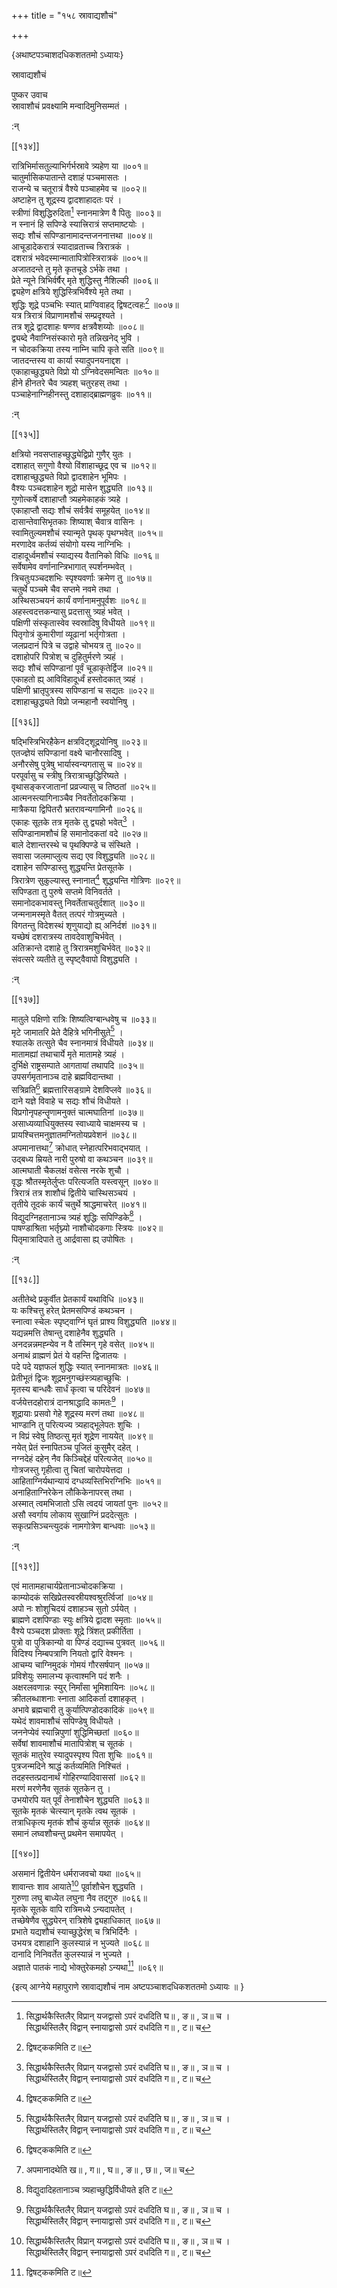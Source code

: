 +++
title = "१५८ स्रावाद्यशौचं"

+++

\{अथाष्टपञ्चाशदधिकशततमो ऽध्यायः\}

स्रावाद्यशौचं  
    
पुष्कर उवाच  
स्रावाशौचं प्रवक्ष्यामि मन्वादिमुनिसम्मतं   ।  
    
:न्  
    
[^१]: सिद्धार्थकैस्तिलैर् विप्रान् यजद्वासो ऽपरं दधदिति घ॥ , ङ॥ , ञ॥ च ।  
सिद्धार्थस्तिलैर् विद्वान् स्नायाद्वासो ऽपरं दधदिति ग॥ , ट॥ च  

[[१३४]]
    
रात्रिभिर्मासतुल्याभिर्गर्भस्रावे त्र्यहेण या ॥००१॥  
चातुर्मासिकपातान्ते दशाहं पञ्चमासतः ।  
राजन्ये च चतूरात्रं वैश्ये पञ्चाहमेव च ॥००२॥  
अष्टाहेन तु शूद्रस्य द्वादशाहादतः परं   ।  
स्त्रीणां विशुद्धिरुदिता[^१] स्नानमात्रेण वै पितुः   ॥००३॥  
न स्नानं हि सपिण्डे स्यात्त्रिरात्रं सप्तमाष्टयोः   ।  
सद्यः शौचं सपिण्डानामादन्तजननात्तथा   ॥००४॥  
आचूडादेकरात्रं स्यादाव्रताच्च त्रिरात्रकं ।  
दशरात्रं भवेदस्मान्मातापित्रोस्त्रिरात्रकं ॥००५॥  
अजातदन्ते तु मृते कृतचूडे ऽर्भके तथा ।  
प्रेते न्यूने त्रिभिर्वर्षैर् मृते शुद्धिस्तु नैशिल्की ॥००६॥  
द्व्यहेण क्षत्रिये शुद्धिस्त्रिभिर्वैश्ये मृते तथा ।  
शुद्धिः शूद्रे पञ्चभिः स्यात् प्राग्विवाहद् द्विषट्त्वहः[^२]   ॥००७॥  
यत्र त्रिरात्रं विप्राणामशौचं सम्प्रदृश्यते   ।  
तत्र शूद्रे द्वादशाहः षण्णव क्षत्रवैशय्योः   ॥००८॥  
द्व्यब्दे नैवाग्निसंस्कारो मृते तन्निखनेद् भुवि ।  
न चोदकक्रिया तस्य नाम्नि चापि कृते सति ॥००९॥  
जातदन्तस्य वा कार्या स्यादुपनयनाद्दश ।  
एकाहाच्छुद्ध्यते विप्रो यो ऽग्निवेदसमन्वितः ॥०१०॥  
हीने हीनतरे चैव त्र्यहश् चतुरहस् तथा ।  
पञ्चाहेनाग्निहीनस्तु दशाहाद्ब्राह्मणव्रुवः   ॥०११॥  
    
:न्  
    
[^१]: विशुद्धिः कथितेति घ॥ , ङ॥ , ञ॥ च  
    
[^२]: द्विषट्ककमिति ट॥  

[[१३५]]
    
क्षत्रियो नवसप्ताहच्छुद्ध्येद्विप्रो गुणैर् युतः ।  
दशाहात् सगुणो वैश्यो विंशाहाच्छूद्र एव च ॥०१२॥  
दशाहाच्छुद्ध्यते विप्रो द्वादशाहेन भूमिपः ।  
वैश्यः पञ्चदशाहेन शूद्रो मासेन शुद्ध्यति   ॥०१३॥  
गुणोत्कर्षे दशाहाप्तौ त्र्यहमेकाहकं त्र्यहे ।  
एकाहाप्तौ सद्यः शौचं सर्वत्रैवं समूहयेत् ॥०१४॥  
दासान्तेवासिभृतकाः शिष्याश् चैवात्र वासिनः   ।  
स्वामितुल्यमशौचं स्यान्मृते पृथक् पृथग्भवेत्   ॥०१५॥  
मरणादेव कर्तव्यं संयोगो यस्य नाग्निभिः ।  
दाहादूर्ध्वमशौचं स्याद्यस्य वैतानिको विधिः   ॥०१६॥  
सर्वेषामेव वर्णानान्त्रिभागात् स्पर्शनम्भवेत् ।  
त्रिचतुःपञ्चदशभिः स्पृश्यवर्णाः क्रमेण तु   ॥०१७॥  
चतुर्थे पञ्चमे चैव सप्तमे नवमे तथा ।  
अस्थिसञ्चयनं कार्यं वर्णानामनुपूर्वशः   ॥०१८॥  
अहस्त्वदत्तकन्यासु प्रदत्तासु त्र्यहं भवेत् ।  
पक्षिणी संस्कृतास्वेव स्वस्रादिषु विधीयते ॥०१९॥  
पितृगोत्रं कुमारीणां व्यूढानां भर्तृगोत्रता   ।  
जलप्रदानं पित्रे च उद्वाहे चोभयत्र तु ॥०२०॥  
दशाहोपरि पित्रोश् च दुहितुर्मरणे त्र्यहं ।  
सद्यः शौचं सपिण्डानां पूर्वं चूडाकृतेर्द्विज   ॥०२१॥  
एकाहतो ह्य् आविविहादूर्ध्वं हस्तोदकात् त्र्यहं ।  
पक्षिणी भ्रातृपुत्रस्य सपिण्डानां च सद्यतः   ॥०२२॥  
दशाहाच्छुद्ध्यते विप्रो जन्महानौ स्वयोनिषु ।  

[[१३६]]
    
षद्भिस्त्रिभिरहैकेन क्षत्रविट्शूद्रयोनिषु ॥०२३॥  
एतज्ज्ञेयं सपिण्डानां वक्ष्ये चानौरसादिषु   ।  
अनौरसेषु पुत्रेषु भार्यास्वन्यगतासु च ॥०२४॥  
परपूर्वासु च स्त्रीषु त्रिरात्राच्छुद्धिरिष्यते ।  
वृथासङ्करजातानां प्रव्रज्यासु च तिष्ठतां   ॥०२५॥  
आत्मनस्त्यागिनाञ्चैव निवर्तेतोदकक्रिया ।  
मात्रैकया द्विपितरौ भ्रतरावन्यगामिनौ ॥०२६॥  
एकाहः सूतके तत्र मृतके तु द्व्यहो भवेत्[^१] ।  
सपिण्डानामशौचं हि समानोदकतां वदे ॥०२७॥  
बाले देशान्तरस्थे च पृथक्पिण्डे च संस्थिते ।  
सवासा जलमाप्लुत्य सद्य एव विशुद्ध्यति ॥०२८॥  
दशाहेन सपिण्डास्तु शुद्ध्यन्ति प्रेतसूतके ।  
त्रिरात्रेण सुकुल्यास्तु स्नानात्[^२] शुद्ध्यन्ति गोत्रिणः   ॥०२९॥  
सपिण्डता तु पुरुषे सप्तमे विनिवर्तते ।  
समानोदकभावस्तु निवर्तेताचतुर्दशात् ॥०३०॥  
जन्मनामस्मृते वैतत् तत्परं गोत्रमुच्यते ।  
विगतन्तु विदेशस्थं शृणुयाद्यो ह्य् अनिर्दशं ॥०३१॥  
यच्छेषं दशरात्रस्य तावदेवाशुचिर्भवेत् ।  
अतिक्रान्ते दशाहे तु त्रिरात्रमशुचिर्भवेत् ॥०३२॥  
संवत्सरे व्यतीते तु स्पृष्ट्वैवापो विशुद्ध्यति ।  
    
:न्  
    
[^१]: मृतके तु त्र्यहो भवेदिति घ॥ , ङ॥ , ञ॥ च । मतके तु तथा भवेदिति  
झ॥  
    
[^२]: स्नाता इति ख॥ , ग॥ , घ॥ , ङ॥ , छ॥ , ज॥ च  

[[१३७]]
    
मातुले पक्षिणो रात्रिः शिष्यत्विग्बान्धवेषु च   ॥०३३॥  
मृटे जामातरि प्रेते दैहित्रे भगिनीसुते[^१] ।  
श्यालके तत्सुते चैव स्नानमात्रं विधीयते ॥०३४॥  
मातामह्यां तथाचार्ये मृते मातामहे त्र्यहं   ।  
दुर्भिक्षे राष्ट्रसम्पाते आगतायां तथापदि ॥०३५॥  
उपसर्गमृतानाञ्च दाहे ब्रह्मविदान्तथा ।  
सत्रिव्रति[^२] ब्रह्मत्तारिसङ्ग्रामे देशविप्लवे ॥०३६॥  
दाने यज्ञे विवाहे च सद्यः शौचं विधीयते ।  
विप्रगोनृपहन्तॄणामनुक्तं चात्मघातिनां ॥०३७॥  
असाध्यव्याधियुक्तस्य स्वाध्याये चाक्षमस्य च ।  
प्रायश्चित्तमनुज्ञातमग्नितोयप्रवेशनं ॥०३८॥  
अपमानात्तथा[^३] क्रोधात् स्नेहात्परिभवाद्भयात् ।  
उद्बध्य म्रियते नारी पुरुषो वा कथञ्चन ॥०३९॥  
आत्मघाती चैकलक्षं वसेत्स नरके शुचौ ।  
वृद्धः श्रौतस्मृतेर्लुप्तः परित्यजति यस्त्वसून्   ॥०४०॥  
त्रिरात्रं तत्र शाशौचं द्वितीये चास्थिसञ्चयं ।  
तृतीये तूदकं कार्यं चतुर्थे श्राद्धमाचरेत्   ॥०४१॥  
विद्युदग्निहतानाञ्च त्र्यहं शुद्धिः सपिण्डिके[^४]   ।  
पाषण्डाश्रिता भर्तृघ्न्यो नाशौचोदकगाः स्त्रियः   ॥०४२॥  
पितृमात्रादिपाते तु आर्द्रवासा ह्य् उपोषितः ।  
    
:न्  
    
[^१]: प्रेते, भगिनीसुत इत्य् अपि इति ट॥  
    
[^२]: यतिव्रतीति ज॥  
    
[^३]: अपमानादथेति ख॥ , ग॥ , घ॥ , ङ॥ , छ॥ , ज॥ च  
    
[^४]: विद्युदादिहतानाञ्च त्र्यहाच्छुद्धिर्विधीयते इति ट॥  

[[१३८]]
    
अतीतेब्दे प्रकुर्वीत प्रेतकार्यं यथाविधि ॥०४३॥  
यः कश्चित्तु हरेत् प्रेतमसपिण्डं कथञ्चन ।  
स्नात्वा स्चेलः स्पृष्ट्वाग्निं घृतं प्राश्य विशुद्ध्यति   ॥०४४॥  
यद्यन्नमत्ति तेषान्तु दशाहेनैव शुद्ध्यति ।  
अनदन्नन्नमह्न्येव न वै तस्मिन् गृहे वसेत् ॥०४५॥  
अनाथं व्राह्मणं प्रेतं ये वहन्ति द्विजातयः   ।  
पदे पदे यज्ञफलं शुद्धिः स्यात् स्नानमात्रतः   ॥०४६॥  
प्रेतीभूतं द्विजः शूद्रमनुगच्छंस्त्र्यहाच्छुचिः   ।  
मृतस्य बान्धवैः सार्धं कृत्वा च परिदेवनं   ॥०४७॥  
वर्जयेत्तदहोरात्रं दानश्राद्धादि कामतः[^१] ।  
शूद्रायाः प्रसवो गेहे शूद्रस्य मरणं तथा   ॥०४८॥  
भाण्डानि तु परित्यज्य त्र्यहाद्भूलेपतः शुचिः   ।  
न विप्रं स्वेषु तिष्ठत्सु मृतं शूद्रेण नाययेत्   ॥०४९॥  
नयेत् प्रेतं स्नापितञ्च पूजितं कुसुमैर् दहेत् ।  
नग्नदेहं दहेन् नैव किञ्चिद्देहं परित्यजेत् ॥०५०॥  
गोत्रजस्तु गृहीत्वा तु चितां चारोपयेत्तदा ।  
आहिताग्निर्यथान्यायं दग्धव्यस्तिभिरग्निभिः ॥०५१॥  
अनाहिताग्निरेकेन लौकिकेनापरस् तथा ।  
अस्मात् त्वमभिजातो ऽसि त्वदयं जायतां पुनः ॥०५२॥  
असौ स्वर्गाय लोकाय सुखाग्निं प्रददेत्सुतः ।  
सकृत्प्रसिञ्चन्त्युदकं नामगोत्रेण बान्धवाः   ॥०५३॥  
    
:न्  
    
[^१]: दानश्राद्धादिकर्म चेति झ॥  

[[१३९]]
    
एवं मातामहाचार्यप्रेतानाञ्चोदकक्रिया ।  
काम्योदकं सखिप्रेतस्वस्रीयश्वश्रुरर्त्विजां ॥०५४॥  
अपो नः शोशुचिदयं दशाहञ्च सुतो ऽर्पयेत् ।  
ब्राह्मणे दशपिण्डाः स्युः क्षत्रिये द्वादश स्मृताः   ॥०५५॥  
वैश्ये पञ्चदश प्रोक्ताः शूद्रे त्रिंशत् प्रकीर्तिता   ।  
पुत्रो वा पुत्रिकान्यो वा पिण्डं दद्याच्च पुत्रवत् ॥०५६॥  
विदिश्य निम्बपत्राणि नियतो द्वारि वेश्मनः ।  
आचम्य चाग्निमुदकं गोमयं गौरसर्षपान् ॥०५७॥  
प्रविशेयुः समालभ्य कृत्वाश्मनि पदं शनैः   ।  
अक्षरलवणान्नः स्युर् निर्मांसा भूमिशायिनः   ॥०५८॥  
क्रीतलब्धाशनाः स्नाता आदिकर्ता दशाहकृत्   ।  
अभावे ब्रह्मचारी तु कुर्यात्पिण्डोदकादिकं ॥०५९॥  
यथेदं शावमाशौचं सपिण्डेषु विधीयते   ।  
जननेप्येवं स्यान्निपुणां शुद्धिमिच्छतां ॥०६०॥  
सर्वेषां शावमाशौचं मातापित्रोश् च सूतकं   ।  
सूतकं मातुरेव स्यादुपस्पृश्य पिता शुचिः ॥०६१॥  
पुत्रजन्मदिने श्राद्धं कर्तव्यमिति निश्चितं ।  
तदहस्तत्प्रदानार्थं गोहिरण्यादिवाससां ॥०६२॥  
मरणं मरणेनैव सूतकं सूतकेन तु ।  
उभयोरपि यत् पूर्वं तेनाशौचेन शुद्ध्यति ॥०६३॥  
सूतके मृतकं चेत्स्यान् मृतके त्वथ सूतकं ।  
तत्राधिकृत्य मृतकं शौचं कुर्यान्न सूतकं   ॥०६४॥  
समानं लघ्वशौचन्तु प्रथमेन समापयेत् ।  

[[१४०]]
    
असमानं द्वितीयेन धर्मराजवचो यथा ॥०६५॥  
शावान्तः शाव आयाते[^१] पूर्वाशौचेन शुद्ध्यति   ।  
गुरुणा लघु बाध्येत लघुना नैव तद्गुरु ॥०६६॥  
मृतके सूतके वापि रात्रिमध्ये ऽन्यदापतेत् ।  
तच्छेषेणैव सुद्ध्येरन् रात्रिशेषे द्व्यहाधिकात् ॥०६७॥  
प्रभाते यद्यशौचं स्याच्छुद्धेरंश् च त्रिभिर्दिनैः   ।  
उभयत्र दशाहानि कुलस्यान्नं न भुज्यते ॥०६८॥  
दानादि निनिवर्तेत कुलस्यान्नं न भुज्यते ।  
अज्ञाते पातकं नाद्ये भोक्तुरेकमहो ऽन्यथा[^२] ॥०६९॥  
    
\{इत्य् आग्नेये महापुराणे स्रावाद्यशौचं नाम अष्टपञ्चाशदधिकशततमो ऽध्यायः ॥  }
    